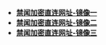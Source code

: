 <div class="boxed-group-inner wiki-auxiliary-content wiki-auxiliary-content-no-bg">

  <ul class="wiki-pages" data-filterable-for="wiki-pages-filter" data-filterable-type="substring">
    <li>
      <strong><a href="http://a1.fqnews.net/" class="wiki-page-link">禁闻加密直连网址-镜像一</a></strong>
    </li>
    <li>
      <strong><a href="http://a1.theksj.net/" class="wiki-page-link">禁闻加密直连网址-镜像二</a></strong>
    </li>
    <li>
      <strong><a href="http://a1.theksj.com/" class="wiki-page-link">禁闻加密直连网址-镜像三</a></strong>
    </li>

  
  </ul>
</div>